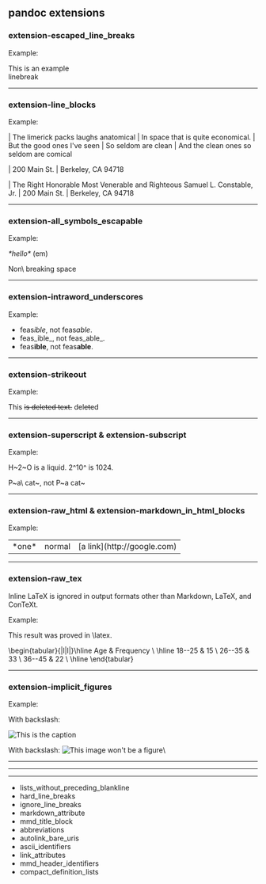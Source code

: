 ## pandoc extensions

### extension-escaped_line_breaks

Example:

This is an example \
linebreak

----------------------------------------

### extension-line_blocks

Example:

| The limerick packs laughs anatomical
| In space that is quite economical.
|    But the good ones I've seen
|    So seldom are clean
| And the clean ones so seldom are comical

| 200 Main St.
| Berkeley, CA 94718

| The Right Honorable Most Venerable and Righteous Samuel L.
  Constable, Jr.
| 200 Main St.
| Berkeley, CA 94718

----------------------------------------

### extension-all_symbols_escapable

Example:

*\*hello\** (em)

Non\ breaking space

----------------------------------------

### extension-intraword_underscores

Example:

* feas*ible*, not feas*able*.
* feas_ible_, not feas_able_.
* feas**ible**, not feas**able**.

----------------------------------------

### extension-strikeout

Example:

This ~~is deleted text.~~ del~~et~~ed


----------------------------------------

### extension-superscript \& extension-subscript

Example:

H~2~O is a liquid.  2^10^ is 1024.

P~a\ cat~, not P~a cat~

----------------------------------------

### extension-raw_html \& extension-markdown_in_html_blocks

Example:

<table>
  <tr>
  <td>*one*</td>
  <td>normal</td>  
  <td>[a link](http://google.com)</td>
  </tr>
</table>

----------------------------------------

### extension-raw_tex

Inline LaTeX is ignored in output formats other than Markdown, LaTeX, and ConTeXt.

Example:

This result was proved in \latex.

\begin{tabular}{|l|l|}\hline
Age & Frequency \\ \hline
18--25  & 15 \\
26--35  & 33 \\
36--45  & 22 \\ \hline
\end{tabular}

----------------------------------------

### extension-implicit_figures

Example:

With backslash:

![This is the caption](http://lorempixel.com/80/40/sports/3)

With backslash:
![This image won't be a figure](http://lorempixel.com/40/20/sports/4)\


----------------------------------------


----------------------------------------



-----

* lists_without_preceding_blankline
* hard_line_breaks
* ignore_line_breaks
* markdown_attribute
* mmd_title_block
* abbreviations
* autolink_bare_uris
* ascii_identifiers
* link_attributes
* mmd_header_identifiers
* compact_definition_lists

